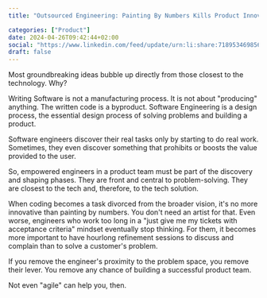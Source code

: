 ```yaml
---
title: "Outsourced Engineering: Painting By Numbers Kills Product Innovation"

categories: ["Product"]
date: 2024-04-26T09:42:44+02:00
social: "https://www.linkedin.com/feed/update/urn:li:share:7189534698568642562/"
draft: false
---
```


Most groundbreaking ideas bubble up directly from those closest to the technology. Why?

Writing Software is not a manufacturing process. It is not about "producing" anything. The written code is a byproduct. Software Engineering is a design process, the essential design process of solving problems and building a product.

Software engineers discover their real tasks only by starting to do real work. Sometimes, they even discover something that prohibits or boosts the value provided to the user.

So, empowered engineers in a product team must be part of the discovery and shaping phases. They are front and central to problem-solving.
They are closest to the tech and, therefore, to the tech solution.

When coding becomes a task divorced from the broader vision, it's no more innovative than painting by numbers. You don't need an artist for that.
Even worse, engineers who work too long in a "just give me my tickets with acceptance criteria" mindset eventually stop thinking. For them, it becomes more important to have hourlong refinement sessions to discuss and complain than to solve a customer's problem.

If you remove the engineer's proximity to the problem space, you remove their lever. You remove any chance of building a successful product team.

Not even "agile" can help you, then.
